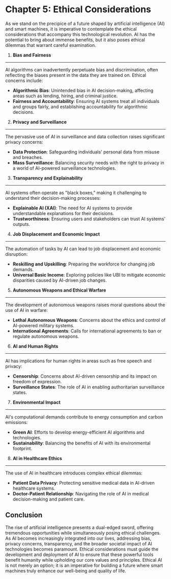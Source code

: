Chapter 5: Ethical Considerations
=================================

As we stand on the precipice of a future shaped by artificial intelligence (AI) and smart machines, it is imperative to contemplate the ethical considerations that accompany this technological revolution. AI has the potential to bring about immense benefits, but it also poses ethical dilemmas that warrant careful examination.

1. **Bias and Fairness**
------------------------

AI algorithms can inadvertently perpetuate bias and discrimination, often reflecting the biases present in the data they are trained on. Ethical concerns include:

* **Algorithmic Bias**: Unintended bias in AI decision-making, affecting areas such as lending, hiring, and criminal justice.
* **Fairness and Accountability**: Ensuring AI systems treat all individuals and groups fairly, and establishing accountability for algorithmic decisions.

2. **Privacy and Surveillance**
-------------------------------

The pervasive use of AI in surveillance and data collection raises significant privacy concerns:

* **Data Protection**: Safeguarding individuals' personal data from misuse and breaches.
* **Mass Surveillance**: Balancing security needs with the right to privacy in a world of AI-powered surveillance technologies.

3. **Transparency and Explainability**
--------------------------------------

AI systems often operate as "black boxes," making it challenging to understand their decision-making processes:

* **Explainable AI (XAI)**: The need for AI systems to provide understandable explanations for their decisions.
* **Trustworthiness**: Ensuring users and stakeholders can trust AI systems' outputs.

4. **Job Displacement and Economic Impact**
-------------------------------------------

The automation of tasks by AI can lead to job displacement and economic disruption:

* **Reskilling and Upskilling**: Preparing the workforce for changing job demands.
* **Universal Basic Income**: Exploring policies like UBI to mitigate economic disparities caused by AI-driven job changes.

5. **Autonomous Weapons and Ethical Warfare**
---------------------------------------------

The development of autonomous weapons raises moral questions about the use of AI in warfare:

* **Lethal Autonomous Weapons**: Concerns about the ethics and control of AI-powered military systems.
* **International Agreements**: Calls for international agreements to ban or regulate autonomous weapons.

6. **AI and Human Rights**
--------------------------

AI has implications for human rights in areas such as free speech and privacy:

* **Censorship**: Concerns about AI-driven censorship and its impact on freedom of expression.
* **Surveillance States**: The role of AI in enabling authoritarian surveillance states.

7. **Environmental Impact**
---------------------------

AI's computational demands contribute to energy consumption and carbon emissions:

* **Green AI**: Efforts to develop energy-efficient AI algorithms and technologies.
* **Sustainability**: Balancing the benefits of AI with its environmental footprint.

8. **AI in Healthcare Ethics**
------------------------------

The use of AI in healthcare introduces complex ethical dilemmas:

* **Patient Data Privacy**: Protecting sensitive medical data in AI-driven healthcare systems.
* **Doctor-Patient Relationship**: Navigating the role of AI in medical decision-making and patient care.

Conclusion
----------

The rise of artificial intelligence presents a dual-edged sword, offering tremendous opportunities while simultaneously posing ethical challenges. As AI becomes increasingly integrated into our lives, addressing bias, privacy concerns, transparency, and the broader societal impact of AI technologies becomes paramount. Ethical considerations must guide the development and deployment of AI to ensure that these powerful tools benefit humanity while upholding our core values and principles. Ethical AI is not merely an option; it is an imperative for building a future where smart machines truly enhance our well-being and quality of life.
